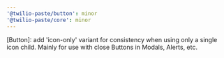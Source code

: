 ```yaml
---
'@twilio-paste/button': minor
'@twilio-paste/core': minor
---
```


[Button]: add 'icon-only' variant for consistency when using only a single icon child. Mainly for use with close Buttons in Modals, Alerts, etc.
